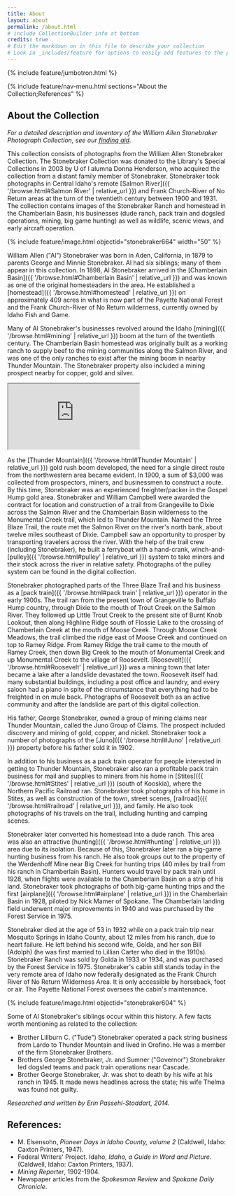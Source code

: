 ```yaml
---
title: About
layout: about
permalink: /about.html
# include CollectionBuilder info at bottom
credits: true
# Edit the markdown on in this file to describe your collection
# Look in _includes/feature for options to easily add features to the page
---
```


{% include feature/jumbotron.html %}

{% include feature/nav-menu.html sections="About the Collection;References" %}

## About the Collection

*For a detailed description and inventory of the William Allen Stonebraker Photograph Collection, see our [finding aid](http://archiveswest.orbiscascade.org/ark:/80444/xv882414/op=fstyle.aspx?t=k&q=).*
 
This collection consists of photographs from the William Allen Stonebraker Collection. The Stonebraker Collection was donated to the Library's Special Collections in 2003 by U of I alumna Donna Henderson, who acquired the collection from a distant family member of Stonebraker. Stonebraker took photographs in Central Idaho's remote [Salmon River]({{ '/browse.html#Salmon River' | relative_url }}) and Frank Church-River of No Return areas at the turn of the twentieth century between 1900 and 1931. The collection contains images of the Stonebraker Ranch and homestead in the Chamberlain Basin, his businesses (dude ranch, pack train and dogsled operations, mining, big game hunting) as well as wildlife, scenic views, and early aircraft operation.

{% include feature/image.html objectid="stonebraker664" width="50" %}

William Allen ("Al") Stonebraker was born in Aden, California, in 1879 to parents George and Minnie Stonebraker. Al had six siblings; many of them appear in this collection. In 1898, Al Stonebraker arrived in the [Chamberlain Basin]({{ '/browse.html#Chamberlain Basin' | relative_url }}) and was known as one of the original homesteaders in the area. He established a [homestead]({{ '/browse.html#homestead' | relative_url }}) on approximately 409 acres in what is now part of the Payette National Forest and the Frank Church-River of No Return wilderness, currently owned by Idaho Fish and Game.

Many of Al Stonebraker's businesses revolved around the Idaho [mining]({{ '/browse.html#mining' | relative_url }}) boom at the turn of the twentieth century. The Chamberlain Basin homestead was originally built as a working ranch to supply beef to the mining communities along the Salmon River, and was one of the only ranches to exist after the mining boom in nearby Thunder Mountain. The Stonebraker property also included a mining prospect nearby for copper, gold and silver.

<div class="ratio ratio-16x9 my-4">
<iframe src="https://www.google.com/maps/d/embed?mid=zMkSt552ZeaQ.kUIwGBWg0b_Q"></iframe>
</div>

As the [Thunder Mountain]({{ '/browse.html#Thunder Mountain' | relative_url }}) gold rush boom developed, the need for a single direct route from the northwestern area became evident. In 1900, a sum of $3,000 was collected from prospectors, miners, and businessmen to construct a route. By this time, Stonebraker was an experienced freighter/packer in the Gospel Hump gold area. Stonebraker and William Campbell were awarded the contract for location and construction of a trail from Grangeville to Dixie across the Salmon River and the Chamberlain Basin wilderness to the Monumental Creek trail, which led to Thunder Mountain. Named the Three Blaze Trail, the route met the Salmon River on the river's north bank, about twelve miles southeast of Dixie. Campbell saw an opportunity to prosper by transporting travelers across the river. With the help of the trail crew (including Stonebraker), he built a ferryboat with a hand-crank, winch-and-[pulley]({{ '/browse.html#pulley' | relative_url }}) system to take miners and their stock across the river in relative safety. Photographs of the pulley system can be found in the digital collection.

Stonebraker photographed parts of the Three Blaze Trail and his business as a [pack train]({{ '/browse.html#pack train' | relative_url }}) operator in the early 1900s. The trail ran from the present town of Grangeville to Buffalo Hump country, through Dixie to the mouth of Trout Creek on the Salmon River. They followed up Little Trout Creek to the present site of Burnt Knob Lookout, then along Highline Ridge south of Flossie Lake to the crossing of Chamberlain Creek at the mouth of Moose Creek. Through Moose Creek Meadows, the trail climbed the ridge east of Moose Creek and continued on top to Ramey Ridge. From Ramey Ridge the trail came to the mouth of Ramey Creek, then down Big Creek to the mouth of Monumental Creek and up Monumental Creek to the village of Roosevelt. [Roosevelt]({{ '/browse.html#Roosevelt' | relative_url }}) was a mining town that later became a lake after a landslide devastated the town. Roosevelt itself had many substantial buildings, including a post office and laundry, and every saloon had a piano in spite of the circumstance that everything had to be freighted in on mule back. Photographs of Roosevelt both as an active community and after the landslide are part of this digital collection.

His father, George Stonebraker, owned a group of mining claims near Thunder Mountain, called the Juno Group of Claims. The prospect included discovery and mining of gold, copper, and nickel. Stonebraker took a number of photographs of the [Juno]({{ '/browse.html#Juno' | relative_url }}) property before his father sold it in 1902.

In addition to his business as a pack train operator for people interested in getting to Thunder Mountain, Stonebraker also ran a profitable pack train
business for mail and supplies to miners from his home in [Stites]({{ '/browse.html#Stites' | relative_url }}) (south of Kooskia), where the Northern Pacific Railroad ran. Stonebraker took photographs
of his home in Stites, as well as construction of the town, street scenes, [railroad]({{ '/browse.html#railroad' | relative_url }}), and family. He also took photographs of his travels on the trail,
including hunting and camping scenes.

Stonebraker later converted his homestead into a dude ranch. This area was also an attractive [hunting]({{ '/browse.html#hunting' | relative_url }}) area due to its isolation. Because of this,
Stonebraker later ran a big-game hunting business from his ranch. He also took groups out to the property of the Werdenhoff Mine near Big Creek for hunting trips (40 miles by trail from his ranch in Chamberlain Basin). Hunters would travel by pack train until 1928, when flights were available to the
Chamberlain Basin on a strip of his land. Stonebraker took photographs of both big-game
hunting trips and the first [airplane]({{ '/browse.html#airplane' | relative_url }}) in the Chamberlain Basin in 1928, piloted by Nick Mamer of Spokane. The Chamberlain landing field underwent major improvements in 1940 and was purchased by the Forest Service in 1975. 

Stonebraker died at the age of 53 in 1932 while on a pack train trip near Mosquito Springs in Idaho County, about 12 miles from his ranch, due to heart
failure. He left behind his second wife, Golda, and her son Bill (Adolph) (he was first married to Lillian Carter who died in the 1910s). Stonebraker Ranch was sold by Golda in 1933 or 1934, and was purchased by the Forest Service in 1975. Stonebraker's cabin still stands today in the very remote area of Idaho now federally designated as the Frank Church River of No Return Wilderness Area. It is only accessible by horseback, foot or air. The Payette National Forest oversees the cabin's maintenance. 

{% include feature/image.html objectid="stonebraker604" %}


Some of Al Stonebraker's siblings occur within this history. A few facts worth mentioning as related to the collection:

- Brother Lillburn C. ("Tude") Stonebraker operated a pack string business from Lardo to Thunder Mountain and lived in Orofino. He was a member of the
	firm Stonebraker Brothers.
- Brothers George Stonebraker, Jr. and Sumner ("Governor") Stonebraker led dogsled teams and pack train operations near Cascade.
- Brother George Stonebraker, Jr. was shot to death by his wife at his ranch in 1945. It made news headlines across the state; his wife Thelma was
	found not guilty.


*Researched and written by Erin Passehl-Stoddart, 2014.*

## References:

- M. Elsensohn, *Pioneer Days in Idaho County, volume 2* (Caldwell, Idaho: Caxton Printers, 1947).
- Federal Writers' Project. Idaho, *Idaho, a Guide in Word and Picture*. (Caldwell, Idaho: Caxton Printers, 1937).
- *Mining Reporter*, 1902-1904.
- Newspaper articles from the *Spokesman Review* and *Spokane Daily Chronicle*.


